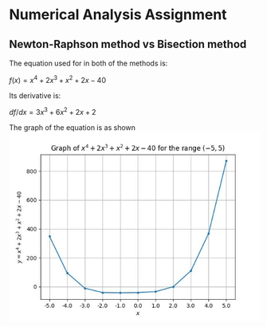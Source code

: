 # Numerical Analysis Assignment

## Newton-Raphson method vs Bisection method

The equation used for in both of the methods is:

${f(x) = x^4+ 2x^3 + x^2 + 2x - 40}$

Its derivative is:

${df/dx = 3x^3 + 6x^2 + 2x + 2}$

The graph of the equation is as shown
![graph](graph.jpg)
